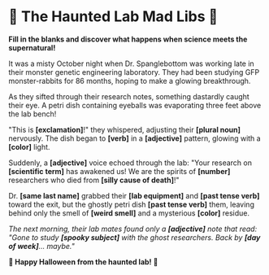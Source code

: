 # 🎃 The Haunted Lab Mad Libs 🧪

**Fill in the blanks and discover what happens when science meets the supernatural!**

It was a misty October night when Dr. Spanglebottom was working late in their monster genetic engineering laboratory. They had been studying GFP monster-rabbits for 86 months, hoping to make a glowing breakthrough.

As they sifted through their research notes, something dastardly caught their eye. A petri dish containing eyeballs was evaporating three feet above the lab bench! 

"This is **[exclamation]**!" they whispered, adjusting their **[plural noun]** nervously. The dish began to **[verb]** in a **[adjective]** pattern, glowing with a **[color]** light.

Suddenly, a **[adjective]** voice echoed through the lab: "Your research on **[scientific term]** has awakened us! We are the spirits of **[number]** researchers who died from **[silly cause of death]**!"

Dr. **[same last name]** grabbed their **[lab equipment]** and **[past tense verb]** toward the exit, but the ghostly petri dish **[past tense verb]** them, leaving behind only the smell of **[weird smell]** and a mysterious **[color]** residue.

*The next morning, their lab mates found only a **[adjective]** note that read: "Gone to study **[spooky subject]** with the ghost researchers. Back by **[day of week]**... maybe."*

**🧬 Happy Halloween from the haunted lab! 👻**
